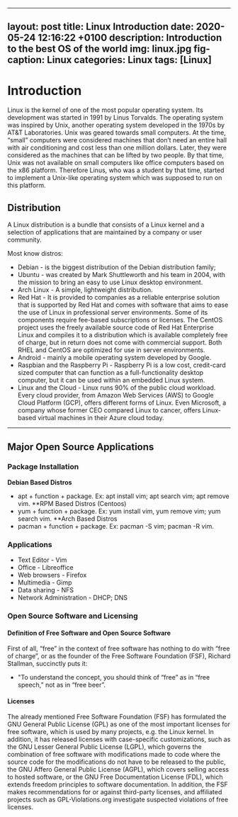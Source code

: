 
---
layout: post
title: Linux Introduction
date: 2020-05-24 12:16:22 +0100
description: Introduction to the best OS of the world
img: linux.jpg 
fig-caption: Linux
categories: Linux
tags: [Linux]
---

# Introduction
Linux is the kernel of one of the most popular operating system. Its development was started in 1991 by Linus Torvalds. The operating system was inspired by Unix, another operating system developed in the 1970s by AT&T Laboratories. Unix was geared towards small computers. At the time, “small” computers were considered machines that don’t need an entire hall with air conditioning and cost
less than one million dollars. Later, they were considered as the machines that can be lifted by two people. By that time, Unix was not available on small computers like office computers based on the x86 platform. Therefore Linus, who was a student by that time, started to implement a Unix-like operating system which was supposed to run on this platform.

## Distribution
A Linux distribution is a bundle that consists of a Linux kernel and a selection of applications that are maintained by a company or user community.

Most know distros:
*  Debian - is the biggest distribution of the Debian distribution family;
* Ubuntu -  was created by Mark Shuttleworth and his team in 2004, with the mission to bring an easy to use Linux desktop environment. 
* Arch Linux - A simple, lightweight distribution.
* Red Hat - It is provided to companies as a reliable enterprise solution that is supported by Red Hat and comes with software that aims to ease the use of Linux in professional server environments. Some of its components
require fee-based subscriptions or licenses. The CentOS project uses the freely available source code of Red Hat Enterprise Linux and compiles it to a distribution which is available completely free of charge, but in return does not come with commercial support. Both RHEL and CentOS are optimized for use in server environments. 
* Android - mainly a mobile operating system developed by Google. 
* Raspbian and the Raspberry Pi - Raspberry Pi is a low cost, credit-card sized computer that can function as a full-functionality desktop computer, but it can be used within an embedded Linux system.
* Linux and the Cloud - Linux runs 90% of the public cloud workload. Every cloud provider, from Amazon Web Services (AWS) to Google Cloud Platform (GCP), offers different forms of Linux. Even Microsoft, a company whose former CEO compared Linux to cancer, offers Linux-based virtual machines in their Azure cloud today.
***

## Major Open Source Applications
### Package Installation

**Debian Based Distros**
- apt + function + package. Ex: apt install vim; apt search vim; apt remove vim.
**RPM Based Distros (Centoos)
- yum + function + package. Ex: yum install vim, yum remove vim; yum search vim.
**Arch Based Distros
- pacman + function + package. Ex: pacman -S vim; pacman -R vim.

### Applications 
* Text Editor - Vim
* Office - Libreoffice
* Web browsers - Firefox
* Multimedia - Gimp
* Data sharing - NFS 
* Network Administration - DHCP; DNS


### Open Source Software and Licensing

#### Definition of Free Software and Open Source Software
First of all, “free” in the context of free software has nothing to do with “free of charge”, or as the founder of the Free Software Foundation (FSF), Richard Stallman, succinctly puts it:
- "To understand the concept, you should think of “free” as in “free speech,” not as in “free beer”.

#### Licenses 
The already mentioned Free Software Foundation (FSF) has formulated the GNU General Public License (GPL) as one of the most important licenses for free software, which is used by many projects, e.g. the Linux kernel. In addition, it has released licenses with case-specific customizations, such as the GNU Lesser General Public License (LGPL), which governs the combination of free software with modifications made to code where the source code for the modifications do not have to be released to the public, the GNU Affero General Public License (AGPL), which covers selling
access to hosted software, or the GNU Free Documentation License (FDL), which extends freedom principles to software documentation. In addition, the FSF makes recommendations for or against third-party licenses, and affiliated projects such as GPL-Violations.org investigate suspected
violations of free licenses.

